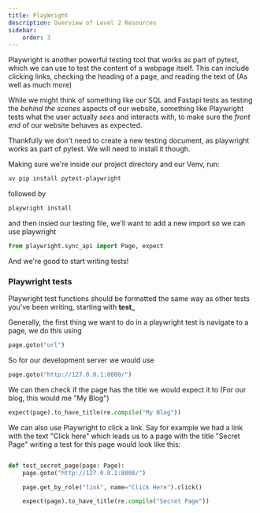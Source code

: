 ```yaml
---
title: PlayWright
description: Overview of Level 2 Resources
sidebar:
    order: 3
---
```


Playwright is another powerful testing tool that works as part of pytest, which we can use to test the content of a webpage itself. This can include clicking links, checking the heading of a page, and reading the text of (As well as much more)

While we might think of something like our SQL and Fastapi tests as testing the *behind the scenes* aspects of our website, something like Playwright tests what the user actually *sees* and interacts with, to make sure the *front end* of our website behaves as expected.

Thankfully we don't need to create a new testing document, as playwright works as part of pytest. We will need to install it though.

Making sure we're inside our project directory and our Venv, run:

```sh
uv pip install pytest-playwright
```

followed by

```sh
playwright install
```

and then insied our testing file, we'll want to add a new import so we can use playwright


```python
from playwright.sync_api import Page, expect
```

And we're good to start writing tests!

### Playwright tests

Playwright test functions should be formatted the same way as other tests you've been writing, starting with **test_**

Generally, the first thing we want to do in a playwright test is navigate to a page, we do this using

```python
page.goto("url")
```

So for our development server we would use

```python
page.goto("http://127.0.0.1:8000/")
```

We can then check if the page has the title we would expect it to (For our blog, this would me "My Blog")

```python
expect(page).to_have_title(re.compile("My Blog"))
```

We can also use Playwright to click a link. Say for example we had a link with the text "Click here" which leads us to a page with the title "Secret Page"
writing a test for this page would look like this:


```python

def test_secret_page(page: Page):
    page.goto("http://127.0.0.1:8000/")

    page.get_by_role("link", name="Click Here").click()

    expect(page).to_have_title(re.compile("Secret Page"))

    



